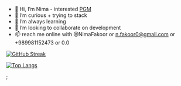 - 👋 Hi, I’m Nima - interested [PGM](https://wikipedia.org/wiki/PGM)
- 👀 I’m curious + trying to stack
- 🌱 I’m always learning
- 💞️ I’m looking to collaborate on development
- 📫 reach me online with @NimaFakoor or n.fakoor0@gmail.com or +989981152473 or 0.0

[![GitHub Streak](https://streak-stats.demolab.com?user=NimaFakoor&hide_border=true)](https://git.io/streak-stats)

[![Top Langs](https://github-readme-stats.vercel.app/api/top-langs/?username=NimaFakoor&layout=compact&theme=vision-friendly-dark)](https://github.com/anuraghazra/github-readme-stats)


;
